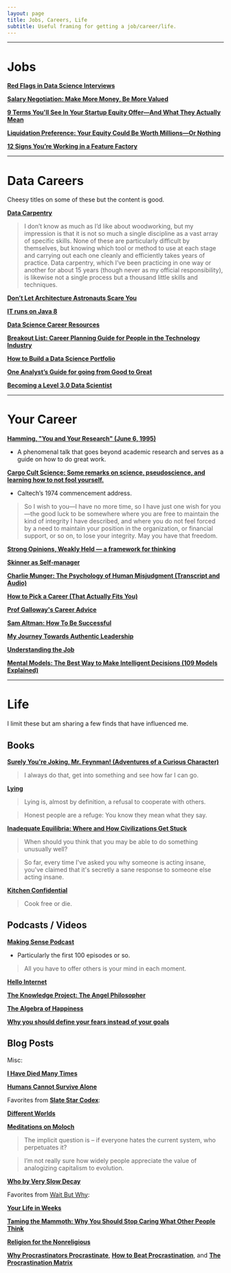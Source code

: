 ```yaml
---
layout: page
title: Jobs, Careers, Life
subtitle: Useful framing for getting a job/career/life.
---
```


---

# Jobs

[**Red Flags in Data Science Interviews**](https://hookedondata.org/red-flags-in-data-science-interviews/)

[**Salary Negotiation: Make More Money, Be More Valued**](https://www.kalzumeus.com/2012/01/23/salary-negotiation/)

[**9 Terms You'll See In Your Startup Equity Offer—And What They Actually Mean**](https://angel.co/blog/9-terms-youll-see-in-your-equity-offer-and-what-they-actually-mean)

[**Liquidation Preference: Your Equity Could Be Worth Millions—Or Nothing**](https://angel.co/blog/liquidation-preference-your-equity-could-be-worth-millions-or-nothing)

[**12 Signs You’re Working in a Feature Factory**](https://hackernoon.com/12-signs-youre-working-in-a-feature-factory-44a5b938d6a2)

---

# Data Careers
Cheesy titles on some of these but the content is good.

[**Data Carpentry**](http://www.mimno.org/articles/carpentry/)

> I don’t know as much as I’d like about woodworking, but my impression is that it is not so much a single discipline as a vast array of specific skills. None of these are particularly difficult by themselves, but knowing which tool or method to use at each stage and carrying out each one cleanly and efficiently takes years of practice. Data carpentry, which I’ve been practicing in one way or another for about 15 years (though never as my official responsibility), is likewise not a single process but a thousand little skills and techniques.

[**Don’t Let Architecture Astronauts Scare You**](https://www.joelonsoftware.com/2001/04/21/dont-let-architecture-astronauts-scare-you/)

[**IT runs on Java 8**](https://veekaybee.github.io/2019/05/10/java8/)

[**Data Science Career Resources**](https://github.com/conordewey3/DS-Career-Resources)

[**Breakout List: Career Planning Guide for People in the Technology Industry**](https://breakoutlist.com/career-planning/)

[**How to Build a Data Science Portfolio**](https://towardsdatascience.com/how-to-build-a-data-science-portfolio-5f566517c79c)

[**One Analyst’s Guide for going from Good to Great**](https://blog.fishtownanalytics.com/one-analysts-guide-for-going-from-good-to-great-6697e67e37d9)

[**Becoming a Level 3.0 Data Scientist**](https://towardsdatascience.com/becoming-a-level-3-0-data-scientist-52641ff73cb3)

---

# Your Career

[**Hamming, "You and Your Research" (June 6, 1995)**](https://www.youtube.com/watch?v=a1zDuOPkMSw)

- A phenomenal talk that goes beyond academic research and serves as a guide on how to do great work.

[**Cargo Cult Science: Some remarks on science, pseudoscience, and learning how to not fool yourself.**](http://calteches.library.caltech.edu/51/2/CargoCult.htm)

- Caltech’s 1974 commencement address.

> So I wish to you—I have no more time, so I have just one wish for you—the good luck to be somewhere where you are free to maintain the kind of integrity I have described, and where you do not feel forced by a need to maintain your position in the organization, or financial support, or so on, to lose your integrity.  May you have that freedom.

[**Strong Opinions, Weakly Held — a framework for thinking**](https://medium.com/@ameet/strong-opinions-weakly-held-a-framework-for-thinking-6530d417e364)

[**Skinner as Self-manager**](https://www.ncbi.nlm.nih.gov/pmc/articles/PMC1284070/pdf/jaba003000300545.pdf)

[**Charlie Munger: The Psychology of Human Misjudgment (Transcript and Audio)**](https://fs.blog/2013/02/the-psychology-of-human-misjudgement/)

[**How to Pick a Career (That Actually Fits You)**](https://waitbutwhy.com/2018/04/picking-career.html)

[**Prof Galloway's Career Advice**](https://www.youtube.com/watch?v=1T22QxTkPoM)

[**Sam Altman: How To Be Successful**](http://blog.samaltman.com/how-to-be-successful)

[**My Journey Towards Authentic Leadership**](https://thandy.org/my-journey-towards-authentic-leadership-40b8c54ee8f4)

[**Understanding the Job**](https://www.youtube.com/watch?v=sfGtw2C95Ms)

[**Mental Models: The Best Way to Make Intelligent Decisions (109 Models Explained)**](https://fs.blog/mental-models/)

---

# Life
I limit these but am sharing a few finds that have influenced me.

## Books

[**Surely You're Joking, Mr. Feynman! (Adventures of a Curious Character)**](https://www.amazon.com/Surely-Feynman-Adventures-Curious-Character/dp/0393316041)

> I always do that, get into something and see how far I can go.

[**Lying**](https://www.amazon.com/Lying-Sam-Harris/dp/1940051002)

> Lying is, almost by definition, a refusal to cooperate with others.

> Honest people are a refuge: You know they mean what they say.

[**Inadequate Equilibria: Where and How Civilizations Get Stuck**](https://www.amazon.com/Inadequate-Equilibria-Where-Civilizations-Stuck-ebook/dp/B076Z64CPG)

> When should you think that you may be able to do something unusually well?

> So far, every time I've asked you why someone is acting insane, you've claimed that it's secretly a sane response to someone else acting insane.

[**Kitchen Confidential**](https://www.amazon.com/Kitchen-Confidential-Updated-Adventures-Underbelly/dp/0060899220)

> Cook free or die.

## Podcasts / Videos

[**Making Sense Podcast**](https://samharris.org/podcast/)

- Particularly the first 100 episodes or so.

> All you have to offer others is your mind in each moment.

[**Hello Internet**](http://www.hellointernet.fm/)

[**The Knowledge Project: The Angel Philosopher**](https://fs.blog/naval-ravikant/)

[**The Algebra of Happiness**](https://www.youtube.com/watch?v=qMW6xgPgY4s)

[**Why you should define your fears instead of your goals**](https://www.ted.com/talks/tim_ferriss_why_you_should_define_your_fears_instead_of_your_goals?language=en)

## Blog Posts

Misc:

[**I Have Died Many Times**](http://www.cgpgrey.com/blog/i-have-died-many-times)

[**Humans Cannot Survive Alone**](https://medium.com/s/no-mercy-no-malice/we-are-pack-animals-and-engagement-equals-health-800c8c9bde36)

Favorites from [**Slate Star Codex**](https://slatestarcodex.com/):

[**Different Worlds**](https://slatestarcodex.com/2017/10/02/different-worlds/)

[**Meditations on Moloch**](https://slatestarcodex.com/2014/07/30/meditations-on-moloch/)

> The implicit question is – if everyone hates the current system, who perpetuates it?

> I’m not really sure how widely people appreciate the value of analogizing capitalism to evolution.

[**Who by Very Slow Decay**](https://slatestarcodex.com/2013/07/17/who-by-very-slow-decay/)

Favorites from [Wait But Why](https://waitbutwhy.com/):

[**Your Life in Weeks**](https://waitbutwhy.com/2014/05/life-weeks.html)

[**Taming the Mammoth: Why You Should Stop Caring What Other People Think**](https://waitbutwhy.com/2014/06/taming-mammoth-let-peoples-opinions-run-life.html)

[**Religion for the Nonreligious**](https://waitbutwhy.com/2014/10/religion-for-the-nonreligious.html)

[**Why Procrastinators Procrastinate**](https://waitbutwhy.com/2013/10/why-procrastinators-procrastinate.html), [**How to Beat Procrastination**](https://waitbutwhy.com/2013/11/how-to-beat-procrastination.html), and [**The Procrastination Matrix**](https://waitbutwhy.com/2015/03/procrastination-matrix.html)
